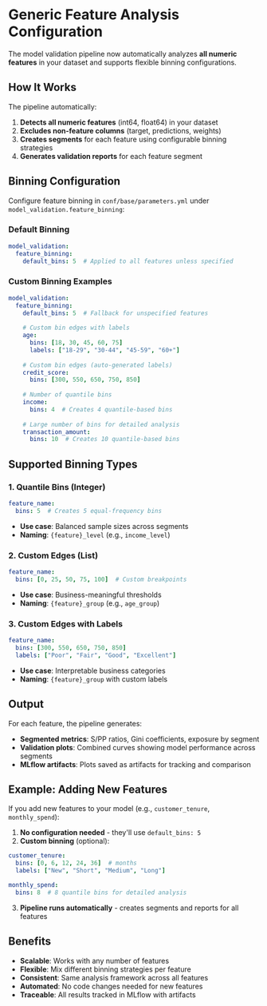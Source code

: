 # Generic Feature Analysis Configuration

The model validation pipeline now automatically analyzes **all numeric features** in your dataset and supports flexible binning configurations.

## How It Works

The pipeline automatically:
1. **Detects all numeric features** (int64, float64) in your dataset
2. **Excludes non-feature columns** (target, predictions, weights)
3. **Creates segments** for each feature using configurable binning strategies
4. **Generates validation reports** for each feature segment

## Binning Configuration

Configure feature binning in `conf/base/parameters.yml` under `model_validation.feature_binning`:

### Default Binning
```yaml
model_validation:
  feature_binning:
    default_bins: 5  # Applied to all features unless specified
```

### Custom Binning Examples

```yaml
model_validation:
  feature_binning:
    default_bins: 5  # Fallback for unspecified features
    
    # Custom bin edges with labels
    age:
      bins: [18, 30, 45, 60, 75]
      labels: ["18-29", "30-44", "45-59", "60+"]
    
    # Custom bin edges (auto-generated labels)
    credit_score:
      bins: [300, 550, 650, 750, 850]
    
    # Number of quantile bins
    income:
      bins: 4  # Creates 4 quantile-based bins
    
    # Large number of bins for detailed analysis
    transaction_amount:
      bins: 10  # Creates 10 quantile-based bins
```

## Supported Binning Types

### 1. Quantile Bins (Integer)
```yaml
feature_name:
  bins: 5  # Creates 5 equal-frequency bins
```
- **Use case**: Balanced sample sizes across segments
- **Naming**: `{feature}_level` (e.g., `income_level`)

### 2. Custom Edges (List)
```yaml
feature_name:
  bins: [0, 25, 50, 75, 100]  # Custom breakpoints
```
- **Use case**: Business-meaningful thresholds
- **Naming**: `{feature}_group` (e.g., `age_group`)

### 3. Custom Edges with Labels
```yaml
feature_name:
  bins: [300, 550, 650, 750, 850]
  labels: ["Poor", "Fair", "Good", "Excellent"]
```
- **Use case**: Interpretable business categories
- **Naming**: `{feature}_group` with custom labels

## Output

For each feature, the pipeline generates:
- **Segmented metrics**: S/PP ratios, Gini coefficients, exposure by segment
- **Validation plots**: Combined curves showing model performance across segments
- **MLflow artifacts**: Plots saved as artifacts for tracking and comparison

## Example: Adding New Features

If you add new features to your model (e.g., `customer_tenure`, `monthly_spend`):

1. **No configuration needed** - they'll use `default_bins: 5`
2. **Custom binning** (optional):
```yaml
customer_tenure:
  bins: [0, 6, 12, 24, 36]  # months
  labels: ["New", "Short", "Medium", "Long"]

monthly_spend:
  bins: 8  # 8 quantile bins for detailed analysis
```

3. **Pipeline runs automatically** - creates segments and reports for all features

## Benefits

- **Scalable**: Works with any number of features
- **Flexible**: Mix different binning strategies per feature
- **Consistent**: Same analysis framework across all features
- **Automated**: No code changes needed for new features
- **Traceable**: All results tracked in MLflow with artifacts

